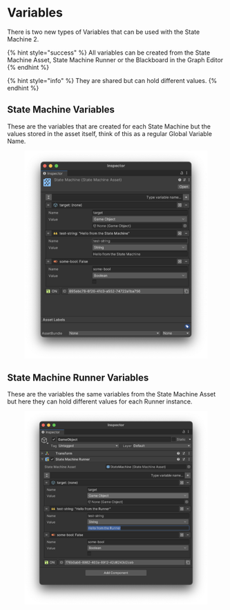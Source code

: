 # Variables

There is two new types of Variables that can be used with the State Machine 2.

{% hint style="success" %}
All variables can be created from the State Machine Asset, State Machine Runner or the Blackboard in the Graph Editor
{% endhint %}

{% hint style="info" %}
They are shared but can hold different values.
{% endhint %}

## State Machine Variables

These are the variables that are created for each State Machine but the values stored in the asset itself, think of this as a regular Global Variable Name.

<figure><img src="../../.gitbook/assets/image (33).png" alt=""><figcaption></figcaption></figure>

## State Machine Runner Variables

These are the variables the same variables from the State Machine Asset but here they can hold different values for each Runner instance.

<figure><img src="../../.gitbook/assets/image (76).png" alt=""><figcaption></figcaption></figure>



